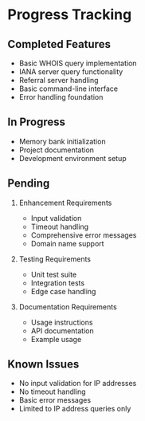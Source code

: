 # Progress Tracking

## Completed Features
- Basic WHOIS query implementation
- IANA server query functionality
- Referral server handling
- Basic command-line interface
- Error handling foundation

## In Progress
- Memory bank initialization
- Project documentation
- Development environment setup

## Pending
1. Enhancement Requirements
   - Input validation
   - Timeout handling
   - Comprehensive error messages
   - Domain name support

2. Testing Requirements
   - Unit test suite
   - Integration tests
   - Edge case handling

3. Documentation Requirements
   - Usage instructions
   - API documentation
   - Example usage

## Known Issues
- No input validation for IP addresses
- No timeout handling
- Basic error messages
- Limited to IP address queries only